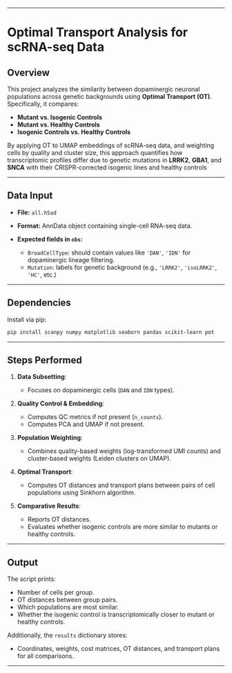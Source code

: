
---

# Optimal Transport Analysis for scRNA-seq Data

## Overview

This project analyzes the similarity between dopaminergic neuronal populations across genetic backgrounds using **Optimal Transport (OT)**. Specifically, it compares:

* **Mutant vs. Isogenic Controls**
* **Mutant vs. Healthy Controls**
* **Isogenic Controls vs. Healthy Controls**

By applying OT to UMAP embeddings of scRNA-seq data, and weighting cells by quality and cluster size, this approach quantifies how transcriptomic profiles differ due to genetic mutations in **LRRK2**, **GBA1**, and **SNCA** with their CRISPR-corrected isogenic lines and healthy controls

---

## Data Input

* **File:** `all.h5ad`
* **Format:** AnnData object containing single-cell RNA-seq data.
* **Expected fields in `obs`:**

  * `BroadCellType`: should contain values like `'DAN'`, `'IDN'` for dopaminergic lineage filtering.
  * `Mutation`: labels for genetic background (e.g., `'LRRK2'`, `'isoLRRK2'`, `'HC'`, etc.)

---

## Dependencies

Install via pip:

```bash
pip install scanpy numpy matplotlib seaborn pandas scikit-learn pot
```

---

## Steps Performed

1. **Data Subsetting**:

   * Focuses on dopaminergic cells (`DAN` and `IDN` types).

2. **Quality Control & Embedding**:

   * Computes QC metrics if not present (`n_counts`).
   * Computes PCA and UMAP if not present.

3. **Population Weighting**:

   * Combines quality-based weights (log-transformed UMI counts) and cluster-based weights (Leiden clusters on UMAP).

4. **Optimal Transport**:

   * Computes OT distances and transport plans between pairs of cell populations using Sinkhorn algorithm.

5. **Comparative Results**:

   * Reports OT distances.
   * Evaluates whether isogenic controls are more similar to mutants or healthy controls.

---

## Output

The script prints:

* Number of cells per group.
* OT distances between group pairs.
* Which populations are most similar.
* Whether the isogenic control is transcriptomically closer to mutant or healthy controls.

Additionally, the `results` dictionary stores:

* Coordinates, weights, cost matrices, OT distances, and transport plans for all comparisons.

---
